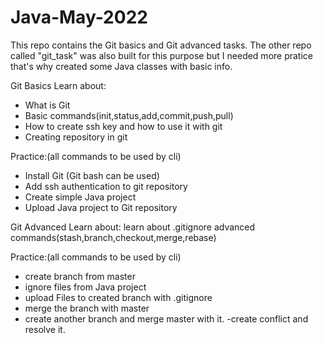# Java-May-2022

This repo contains the Git basics and Git advanced tasks. 
The other repo called "git_task" was also built for this purpose but I needed more pratice that's why created some Java classes with basic info.

Git Basics
Learn about:
* What is Git
* Basic commands(init,status,add,commit,push,pull)
* How to create ssh key and how to use it with git
* Creating repository in git

Practice:(all commands to be used by cli)
* Install Git (Git bash can be used)
* Add ssh authentication to git repository
* Create simple Java project
* Upload Java project to Git repository

Git Advanced
Learn about:
learn about .gitignore
advanced commands(stash,branch,checkout,merge,rebase)

Practice:(all commands to be used by cli)
* create branch from master
* ignore files from Java project
* upload Files to created branch with .gitignore
* merge the branch with master
* create another branch and merge master with it.
-create conflict and resolve it.
